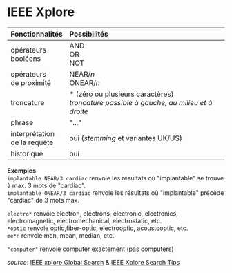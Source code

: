 # IEEE Xplore

| Fonctionnalités | Possibilités |
| :-------- | :---- |
| opérateurs<br/>booléens | AND<br/>OR<br/>NOT |
| opérateurs<br/>de proximité | NEAR/*n*<br/>ONEAR/*n* |
| troncature | \* (zéro ou plusieurs caractères)<br/>*troncature possible à gauche, au milieu et à droite* |
| phrase | "..." |
| interprétation<br/>de la requête | oui (*stemming* et variantes UK/US) |
| historique | oui |

**Exemples**   
`implantable NEAR/3 cardiac` renvoie les résultats où "implantable" se trouve à max. 3 mots de "cardiac".   
`implantable ONEAR/3 cardiac` renvoie les résultats où "implantable" précède "cardiac" de 3 mots max.   

`electro*` renvoie electron, electrons, electronic, electronics, electromagnetic, electromechanical, electrostatic, etc.   
`*optic` renvoie optic,fiber-optic, electrooptic, acoustooptic, etc.   
`me*n` renvoie men, mean, median, etc.   

`"computer"` renvoie computer exactement (pas computers)

*source*: [IEEE xplore Global Search](http://ieeexplore.ieee.org/Xplorehelp/#/searching-ieee-xplore/global-search) & [IEEE Xplore Search Tips](http://ieeexplore.ieee.org/Xplorehelp/#/searching-ieee-xplore/search-tips)
